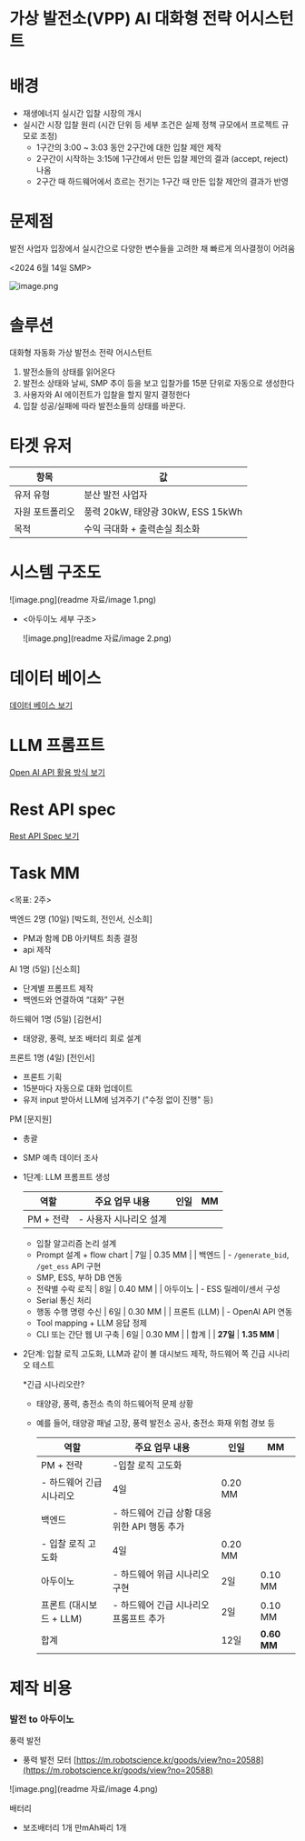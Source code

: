 # 가상 발전소(VPP) AI 대화형 전략 어시스턴트

# 배경

- 재생에너지 실시간 입찰 시장의 개시
- 실시간 시장 입찰 원리 (시간 단위 등 세부 조건은 실제 정책 규모에서 프로젝트 규모로 조정)
    - 1구간의 3:00 ~ 3:03 동안 2구간에 대한 입찰 제안 제작
    - 2구간이 시작하는 3:15에 1구간에서 만든 입찰 제안의 결과 (accept, reject) 나옴
    - 2구간 때 하드웨어에서 흐르는 전기는 1구간 때 만든 입찰 제안의 결과가 반영


# 문제점

발전 사업자 입장에서 실시간으로 다양한 변수들을 고려한 채 빠르게 의사결정이 어려움 

<2024 6월 14일 SMP>

![image.png](https://github.com/naturalblacksmith727/vpp/blob/main/readme%20%EC%9E%90%EB%A3%8C/image.png)

# 솔루션

대화형 자동화 가상 발전소 전략 어시스턴트

1. 발전소들의 상태를 읽어온다
2. 발전소 상태와 날씨, SMP 추이 등을 보고 입찰가를 15분 단위로 자동으로 생성한다
3. 사용자와 AI 에이전트가 입찰을 할지 말지 결정한다 
4. 입찰 성공/실패에 따라 발전소들의 상태를 바꾼다.

# 타겟 유저

| 항목 | 값 |
| --- | --- |
| 유저 유형  | 분산 발전 사업자 |
| 자원 포트폴리오 | 풍력 20kW, 태양광 30kW, ESS 15kWh |
| 목적 | 수익 극대화 + 출력손실 최소화 |

# 시스템 구조도

![image.png](readme 자료/image 1.png)

- <아두이노 세부 구조>
    
    ![image.png](readme 자료/image 2.png)
    
# 데이터 베이스 
[데이터 베이스 보기](backend/README.md#데이터베이스)


# LLM 프롬프트
[Open AI API 활용 방식 보기](backend/README.md#Open-API-활용)

# Rest API spec 
[Rest API Spec 보기](backend/README.md#Rest-API-설계)


# Task MM

<목표: 2주>

백엔드 2명 (10일) [박도희, 전인서, 신소희]

- PM과 함께 DB 아키텍트 최종 결정
- api 제작

AI 1명 (5일) [신소희]

- 단계별 프롬프트 제작
- 백엔드와 연결하여 “대화” 구현

하드웨어 1명 (5일) [김현서]

- 태양광, 풍력, 보조 배터리 회로 설계

프론트 1명 (4일) [전인서]

- 프론트 기획
- 15분마다 자동으로 대화 업데이트
- 유저 input 받아서 LLM에 넘겨주기 ("수정 없이 진행" 등)

PM [문지원]

- 총괄
- SMP 예측 데이터 조사

- 1단계: LLM 프롬프트 생성
    
    
    | 역할 | 주요 업무 내용 | 인일 | MM |
    | --- | --- | --- | --- |
    | PM + 전략 | - 사용자 시나리오 설계
    - 입찰 알고리즘 논리 설계
    - Prompt 설계 + flow chart | 7일  | 0.35 MM |
    | 백엔드 | - `/generate_bid`, `/get_ess` API 구현
    - SMP, ESS, 부하 DB 연동
    - 전략별 수락 로직 | 8일 | 0.40 MM |
    | 아두이노 | - ESS 릴레이/센서 구성
    - Serial 통신 처리
    - 행동 수행 명령 수신 | 6일 | 0.30 MM |
    | 프론트 (LLM) | - OpenAI API 연동
    - Tool mapping + LLM 응답 정제
    - CLI 또는 간단 웹 UI 구축 | 6일 | 0.30 MM |
    | 합계 |  | **27일** | **1.35 MM**  |
- 2단계: 입찰 로직 고도화, LLM과 같이 볼 대시보드 제작, 하드웨어 쪽 긴급 시나리오 테스트
    
    *긴급 시나리오란?
    
    - 태양광, 풍력, 충전소 측의 하드웨어적 문제 상황
    - 예를 들어, 태양광 패널 고장, 풍력 발전소 공사, 충전소 화재 위험 경보 등
        
        
        | 역할 | 주요 업무 내용 | 인일 | MM |
        | --- | --- | --- | --- |
        | PM + 전략 | -입찰 로직 고도화 
        - 하드웨어 긴급 시나리오  | 4일 | 0.20 MM |
        | 백엔드 | - 하드웨어 긴급 상황 대응 위한 API 행동 추가
        - 입찰 로직 고도화  | 4일 | 0.20 MM |
        | 아두이노 | - 하드웨어 위급 시나리오 구현 | 2일 | 0.10 MM |
        | 프론트 (대시보드 + LLM) | - 하드웨어 긴급 시나리오 프롬프트 추가  | 2일 | 0.10 MM |
        | 합계 |  | 12일  | **0.60 MM** |

# 제작 비용

### 발전 to 아두이노

풍력 발전

- 풍력 발전 모터 [https://m.robotscience.kr/goods/view?no=20588](https://m.robotscience.kr/goods/view?no=20588)

![image.png](readme 자료/image 4.png)

배터리 

- 보조배터리 1개 만mAh짜리 1개
